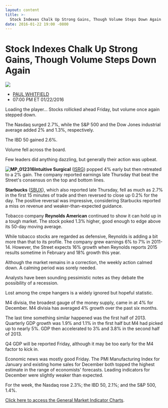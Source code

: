 ```yaml
---
layout: content
title: >-
  Stock Indexes Chalk Up Strong Gains, Though Volume Steps Down Again
date: 2016-01-22 19:00 -0800
---
```



Stock Indexes Chalk Up Strong Gains, Though Volume Steps Down Again
====================================================================


![](https://www.investors.com/wp-content/uploads/ibd-migrated-images/BIGPIC-12516-newscom.jpg)

* [PAUL WHITFIELD](https://www.investors.com/author/whitfieldp/ "Posts by PAUL WHITFIELD")
* 07:00 PM ET 01/22/2016




Loading the player...
Stocks rollicked ahead Friday, but volume once again stepped down.


The Nasdaq surged 2.7%, while the S&P 500 and the Dow Jones industrial average added 2% and 1.3%, respectively.


The IBD 50 gained 2.6%.


Volume fell across the board.


Few leaders did anything dazzling, but generally their action was upbeat.


**![MP_012316](https://www.investors.com/wp-content/uploads/2016/01/MP_012316.png)Intuitive Surgical** ([ISRG](https://research.investors.com/quote.aspx?symbol=ISRG)) popped 4% early but then retreated to a 2% gain. The company reported earnings late Thursday that beat the Street's consensus on the top and bottom lines.


**Starbucks** ([SBUX](https://research.investors.com/quote.aspx?symbol=SBUX)), which also reported late Thursday, fell as much as 2.7% in the first 15 minutes of trade and then reversed to close up 0.2% for the day. The positive reversal was impressive, considering Starbucks reported a miss on revenue and weaker-than-expected guidance.


Tobacco company **Reynolds American** continued to show it can hold up in a tough market. The stock poked 1.3% higher, good enough to edge above its 50-day moving average.


While tobacco stocks are regarded as defensive, Reynolds is adding a bit more than that to its profile. The company grew earnings 6% to 7% in 2011-14. However, the Street expects 16% growth when Reynolds reports 2015 results sometime in February and 18% growth this year.


Although the market remains in a correction, the weekly action calmed down. A calming period was sorely needed.


Analysts have been sounding pessimistic notes as they debate the possibility of a recession.


Lost among the crepe hangers is a widely ignored but hopeful statistic.


M4 divisia, the broadest gauge of the money supply, came in at 4% for December. M4 divisia has averaged 4% growth over the past six months.


The last time something similar happened was the first half of 2013. Quarterly GDP growth was 1.9% and 1.1% in the first half but M4 had picked up to nearly 5%. GDP then accelerated to 3% and 3.8% in the second half of 2013.


Q4 GDP will be reported Friday, although it may be too early for the M4 factor to kick in.


Economic news was mostly good Friday. The PMI Manufacturing Index for January and existing home sales for December both topped the highest estimate in the range of economists' forecasts. Leading indicators for December were slightly weaker than expected.


For the week, the Nasdaq rose 2.3%; the IBD 50, 2.1%; and the S&P 500, 1.4%.


[Click here to access the General Market Indicator Charts](https://www.investors.com/wp-content/uploads/2016/01/GMI_012516.pdf).




